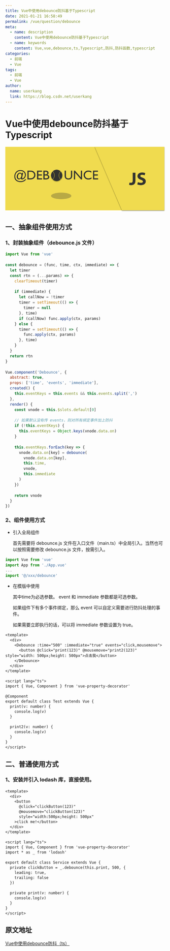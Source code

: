 ```yaml
---
title: Vue中使用debounce防抖基于Typescript
date: 2021-01-21 16:58:49
permalink: /vue/question/debounce
meta:
  - name: description
    content: Vue中使用debounce防抖基于Typescript
  - name: keywords
    content: Vue,vue,debounce,ts,Typescript,防抖,防抖函数,typescript
categories:
  - 前端
  - Vue
tags:
  - 前端
  - Vue
author:
  name: userkang
  link: https://blog.csdn.net/userkang
---
```

# Vue中使用debounce防抖基于Typescript

![](/img/blog/20210121165602.png)

<!-- more -->

## 一、抽象组件使用方式

### 1、封装抽象组件（debounce.js 文件）

```js
import Vue from 'vue'

const debounce = (func, time, ctx, immediate) => {
  let timer
  const rtn = (...params) => {
    clearTimeout(timer)

    if (immediate) {
      let callNow = !timer
      timer = setTimeout(() => {
        timer = null
      }, time)
      if (callNow) func.apply(ctx, params)
    } else {
      timer = setTimeout(() => {
        func.apply(ctx, params)
      }, time)
    }
  }
  return rtn
}

Vue.component('Debounce', {
  abstract: true,
  props: ['time', 'events', 'immediate'],
  created() {
    this.eventKeys = this.events && this.events.split(',')
  },
  render() {
    const vnode = this.$slots.default[0]

    // 如果默认没有传 events，则对所有绑定事件加上防抖
    if (!this.eventKeys) {
      this.eventKeys = Object.keys(vnode.data.on)
    }

    this.eventKeys.forEach(key => {
      vnode.data.on[key] = debounce(
        vnode.data.on[key],
        this.time,
        vnode,
        this.immediate
      )
    })

    return vnode
  }
})
```

### 2、组件使用方式

- 引入全局组件

  首先需要将 debounce.js 文件在入口文件（main.ts）中全局引入。当然也可以按照需要修改 debounce.js 文件，按需引入。

```js
import Vue from 'vue'
import App from './App.vue'
...
import '@/xxx/debounce'
```

- 在模版中使用

  其中time为必选参数。 event 和 immediate 参数都是可选参数。

  如果组件下有多个事件绑定，那么 event 可以自定义需要进行防抖处理的事件。

  如果需要立即执行的话，可以将 immediate 参数设置为 true。

```vue
<template>
  <div>
    <Debounce :time="500" :immediate="true" events="click,mousemove">
      <button @click="print(123)" @mousemove="print2(123)" style="width: 500px;height: 500px">点击我</button>
    </Debounce>
  </div>
</template>

<script lang="ts">
import { Vue, Component } from 'vue-property-decorator'

@Component
export default class Test extends Vue {
  print(v: number) {
    console.log(v)
  }
  
  print2(v: number) {
    console.log(v)
  }
}
</script>
```

## 二、普通使用方式

### 1、安装并引入 lodash 库，直接使用。

```vue
<template>
  <div>
    <button
      @click="clickButton(123)"
      @mousemove="clickButton(123)"
      style="width:500px;height: 500px"
    >click me!</button>
  </div>
</template>

<script lang="ts">
import { Vue, Component } from 'vue-property-decorator'
import * as _ from 'lodash'

export default class Service extends Vue {
  private clickButton = _.debounce(this.print, 500, {
    leading: true,
    trailing: false
  })

  private print(v: number) {
    console.log(v)
  }
}
</script>
```

## 原文地址

[Vue中使用debounce防抖（ts）](https://blog.csdn.net/userkang/article/details/101448707)
